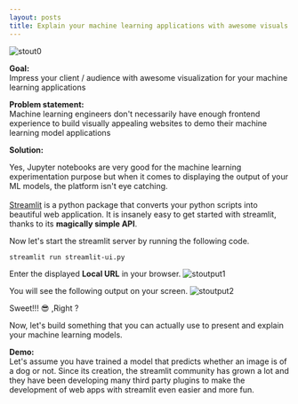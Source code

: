 ```yaml
---
layout: posts
title: Explain your machine learning applications with awesome visuals
---
```


![stout0]({{site.url}}/assets/images/st-out0.png)

**Goal:** <br>
Impress your client / audience with awesome visualization for your machine learning applications

**Problem statement:** <br>
Machine learning engineers don't necessarily have enough frontend experience to build visually appealing websites to demo their machine learning model applications

**Solution:**

Yes, Jupyter notebooks are very good for the machine learning experimentation purpose but when it comes to displaying the output of your ML models, the platform isn't eye catching.<br><br>[Streamlit](https://streamlit.io) is a python package that converts your python scripts into beautiful web application. It is insanely easy to get started with streamlit, thanks to its **magically simple API**.

<script src="https://gist.github.com/sushe-shakya/e77f028e0f77c8dc3616621bfff7cbef.js"></script>

Now let's start the streamlit server by running the following code.
```
streamlit run streamlit-ui.py
```
Enter the displayed **Local URL** in your browser.
![stoutput1]({{site.url}}/assets/images/st-out1.png)

You will see the following output on your screen.
![stoutput2]({{site.url}}/assets/images/st-out2.png)

Sweet!!! 😎 ,Right ?

Now, let's build something that you can actually use to present and explain your machine learning models.


**Demo:**<br>
Let's assume you have trained a model that predicts whether an image is of a dog or not. 
Since its creation, the streamlit community has grown a lot and they have been developing 
many third party plugins to make the development of web apps with streamlit even easier and 
more fun. 


